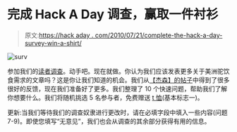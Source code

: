 # 完成 Hack A Day 调查，赢取一件衬衫

> 原文:[https://hack aday . com/2010/07/21/complete-the-hack-a-day-survey-win-a-shirt/](https://hackaday.com/2010/07/21/complete-the-hack-a-day-survey-win-a-shirt/)

![](../Images/edf2426367fb5de4ca66f3056b5a3173.png "surv")

参加我们的[读者调查](http://bit.ly/br1u96)。动手吧。现在就做。你认为我们应该发表更多关于美洲驼饮食需求的文章吗？这是你让我们知道的机会。我们从[【杰森】的帖子](http://hackaday.com/2010/07/12/a-letter-from-jason-calicanis-the-owner-of-hack-a-day/)中得到了很多很好的反馈，现在我们准备好了更多。我们整理了 10 个快速问题，帮助我们了解你想要什么。我们将随机挑选 5 名参与者，免费赠送 [t 恤](http://www.calebkraft.com/index.php?option=com_virtuemart&page=shop.browse&category_id=3&Itemid=12&vmcchk=1&Itemid=12)(基本标志一)。

更新:当我们等待我们的调查奴隶进行更改时，请在必填字段中填入一些内容(问题 7-9)。即使您填写“无意见”，我们也会从调查的其余部分获得有用的信息。